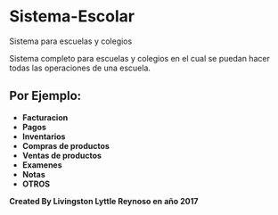 # Sistema-Escolar
Sistema para escuelas y colegios 

Sistema completo para  escuelas y colegios  en el cual se puedan hacer todas
las operaciones de una escuela.

<h2> Por Ejemplo: </h2>

<ul><b><li>Facturacion</li> 
<li>Pagos</li> 
<li>Inventarios</li> 
<li>Compras de productos</li> 
<li>Ventas de productos</li> 
<li>Examenes</li>
<li>Notas</li> 
<li>OTROS </li></b></ul>


<b>Created By Livingston Lyttle Reynoso en año 2017</b>

